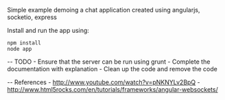 Simple example demoing a chat application created using angularjs, socketio, express

Install and run the app using:
 
```
npm install
node app
```

-- TODO
    - Ensure that the server can be run using grunt
    - Complete the documentation with explanation
    - Clean up the code and remove the code

-- References
    - http://www.youtube.com/watch?v=pNKNYLv2BpQ
    - http://www.html5rocks.com/en/tutorials/frameworks/angular-websockets/